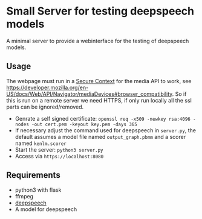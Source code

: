 # Small Server for testing deepspeech models

A minimal server to provide a webinterface for the testing of deepspeech models.

## Usage

The webpage must run in a [Secure Context](https://developer.mozilla.org/en-US/docs/Web/Security/Secure_Contexts) for the media API to work, see https://developer.mozilla.org/en-US/docs/Web/API/Navigator/mediaDevices#browser_compatibility. So if this is run on a remote server we need HTTPS, if only run locally all the ssl parts can be ignored/removed.

* Genrate a self signed certificate: `openssl req -x509 -newkey rsa:4096 -nodes -out cert.pem -keyout key.pem -days 365`
* If necessary adjust the command used for deepspeech in `server.py`, the default assumes a model file named `output_graph.pbmm` and a scorer named `kenlm.scorer`
* Start the server: `python3 server.py`
* Access via `https://localhost:8080`


## Requirements

* python3 with flask
* ffmpeg
* [deepspeech](https://github.com/mozilla/DeepSpeech)
* A model for deepspeech